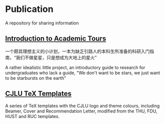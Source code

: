# Publication
A repository for sharing information

## [Introduction to Academic Tours]()
一个颇具理想主义的小计划，一本为缺乏引路人的本科生所准备的科研入门指南，“我们不做星星，只是想成为大地上的星火”

A rather idealistic little project, an introductory guide to research for undergraduates who lack a guide, "We don't want to be stars, we just want to be starbursts on the earth"

## [CJLU TeX Templates](https://github.com/thinkswhat/Publication/tree/29cd1da9eff3e12dc02e0ee5735e10da1ec82cdc/CJLU/TeX%20Templates)
A series of TeX templates with the CJLU logo and theme colours, including Beamer, Cover and Recommendation Letter, modified from the THU, FDU, HUST and RUC templates.
